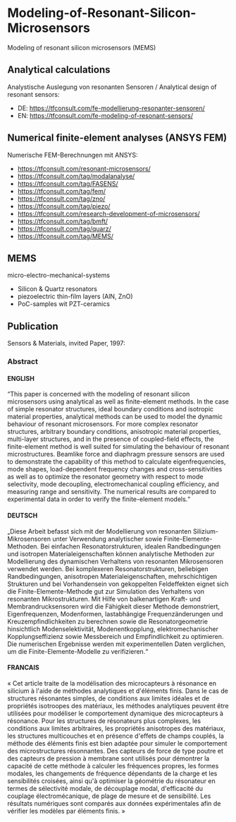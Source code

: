 # Modeling-of-Resonant-Silicon-Microsensors
Modeling of resonant silicon microsensors (MEMS)

## Analytical calculations 
Analystische Auslegung von resonanten Sensoren / Analytical design of resonant sensors:
- DE: https://tfconsult.com/fe-modellierung-resonanter-sensoren/
- EN: https://tfconsult.com/fe-modeling-of-resonant-sensors/

## Numerical finite-element analyses (ANSYS FEM)
Numerische FEM-Berechnungen mit ANSYS:
- https://tfconsult.com/resonant-microsensors/
- https://tfconsult.com/tag/modalanalyse/
- https://tfconsult.com/tag/FASENS/
- https://tfconsult.com/tag/fem/
- https://tfconsult.com/tag/zno/
- https://tfconsult.com/tag/piezo/
- https://tfconsult.com/research-development-of-microsensors/
- https://tfconsult.com/tag/bmft/
- https://tfconsult.com/tag/quarz/
- https://tfconsult.com/tag/MEMS/

## MEMS 
micro-electro-mechanical-systems
- Silicon & Quartz resonators
- piezoelectric thin-film layers (AlN, ZnO)
- PoC-samples wit PZT-ceramics

## Publication
Sensors & Materials, invited Paper, 1997:

### Abstract

#### ENGLISH
“This paper is concerned with the modeling of resonant silicon microsensors using analytical as well as finite-element methods. In the case of simple resonator structures, ideal boundary conditions and isotropic material properties, analytical methods can be used to model the dynamic behaviour of resonant microsensors. For more complex resonator structures, arbitrary boundary conditions, anisotropic material properties, multi-layer structures, and in the presence of coupled-field effects, the finite-element method is well suited for simulating the behaviour of resonant microstructures. Beamlike force and diaphragm pressure sensors are used to demonstrate the capability of this method to calculate eigenfrequencies, mode shapes, load-dependent frequency changes and cross-sensitivities as well as to optimize the resonator geometry with respect to mode selectivity, mode decoupling, electromechanical coupling efficiency, and measuring range and sensitivity. The numerical results are compared to experimental data in order to verify the finite-element models.“

#### DEUTSCH
„Diese Arbeit befasst sich mit der Modellierung von resonanten Silizium-Mikrosensoren unter Verwendung analytischer sowie Finite-Elemente-Methoden. Bei einfachen Resonatorstrukturen, idealen Randbedingungen und isotropen Materialeigenschaften können analytische Methoden zur Modellierung des dynamischen Verhaltens von resonanten Mikrosensoren verwendet werden. Bei komplexeren Resonatorstrukturen, beliebigen Randbedingungen, anisotropen Materialeigenschaften, mehrschichtigen Strukturen und bei Vorhandensein von gekoppelten Feldeffekten eignet sich die Finite-Elemente-Methode gut zur Simulation des Verhaltens von resonanten Mikrostrukturen. Mit Hilfe von balkenartigen Kraft- und Membrandrucksensoren wird die Fähigkeit dieser Methode demonstriert, Eigenfrequenzen, Modenformen, lastabhängige Frequenzänderungen und Kreuzempfindlichkeiten zu berechnen sowie die Resonatorgeometrie hinsichtlich Modenselektivität, Modenentkopplung, elektromechanischer Kopplungseffizienz sowie Messbereich und Empfindlichkeit zu optimieren. Die numerischen Ergebnisse werden mit experimentellen Daten verglichen, um die Finite-Elemente-Modelle zu verifizieren.“

#### FRANCAIS
« Cet article traite de la modélisation des microcapteurs à résonance en silicium à l'aide de méthodes analytiques et d'éléments finis. Dans le cas de structures résonantes simples, de conditions aux limites idéales et de propriétés isotroopes des matériaux, les méthodes analytiques peuvent être utilisées pour modéliser le comportement dynamique des microcapteurs à résonance. Pour les structures de résonateurs plus complexes, les conditions aux limites arbitraires, les propriétés anisotropes des matériaux, les structures multicouches et en présence d'effets de champs couplés, la méthode des éléments finis est bien adaptée pour simuler le comportement des microstructures résonnantes. Des capteurs de force de type poutre et des capteurs de pression à membrane sont utilisés pour démontrer la capacité de cette méthode à calculer les fréquences propres, les formes modales, les changements de fréquence dépendants de la charge et les sensibilités croisées, ainsi qu'à optimiser la géométrie du résonateur en termes de sélectivité modale, de découplage modal, d'efficacité du couplage électromécanique, de plage de mesure et de sensibilité. Les résultats numériques sont comparés aux données expérimentales afin de vérifier les modèles par éléments finis. »

